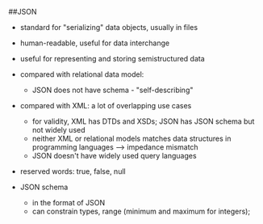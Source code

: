 ##JSON

* standard for "serializing" data objects, usually in files
* human-readable, useful for data interchange
* useful for representing and storing semistructured data
* compared with relational data model:
	* JSON does not have schema - "self-describing"
	
* compared with XML: a lot of overlapping use cases
	* for validity, XML has DTDs and XSDs; JSON has JSON schema but not widely used
	* neither XML or relational models matches data structures in programming languages --> impedance mismatch
	* JSON doesn't have widely used query languages
	
* reserved words: true, false, null
* JSON schema
	* in the format of JSON
	* can constrain types, range (minimum and maximum for integers);